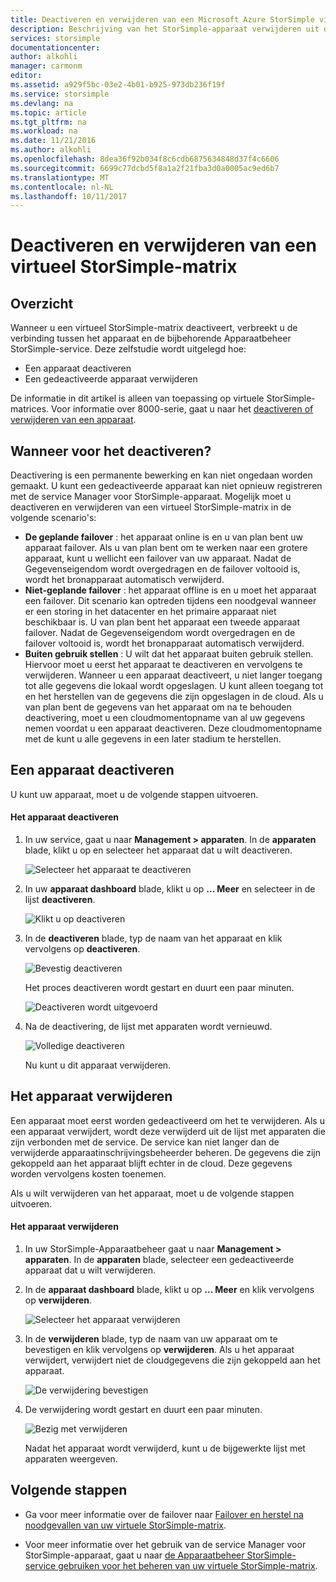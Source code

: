 ```yaml
---
title: Deactiveren en verwijderen van een Microsoft Azure StorSimple virtuele matrix | Microsoft Docs
description: Beschrijving van het StorSimple-apparaat verwijderen uit de service met deze eerst te deactiveren en vervolgens te verwijderen.
services: storsimple
documentationcenter: 
author: alkohli
manager: carmonm
editor: 
ms.assetid: a929f5bc-03e2-4b01-b925-973db236f19f
ms.service: storsimple
ms.devlang: na
ms.topic: article
ms.tgt_pltfrm: na
ms.workload: na
ms.date: 11/21/2016
ms.author: alkohli
ms.openlocfilehash: 8dea36f92b034f8c6cdb6875634848d37f4c6606
ms.sourcegitcommit: 6699c77dcbd5f8a1a2f21fba3d0a0005ac9ed6b7
ms.translationtype: MT
ms.contentlocale: nl-NL
ms.lasthandoff: 10/11/2017
---
```

# <a name="deactivate-and-delete-a-storsimple-virtual-array"></a>Deactiveren en verwijderen van een virtueel StorSimple-matrix

## <a name="overview"></a>Overzicht

Wanneer u een virtueel StorSimple-matrix deactiveert, verbreekt u de verbinding tussen het apparaat en de bijbehorende Apparaatbeheer StorSimple-service. Deze zelfstudie wordt uitgelegd hoe:

* Een apparaat deactiveren 
* Een gedeactiveerde apparaat verwijderen

De informatie in dit artikel is alleen van toepassing op virtuele StorSimple-matrices. Voor informatie over 8000-serie, gaat u naar het [deactiveren of verwijderen van een apparaat](storsimple-deactivate-and-delete-device.md).

## <a name="when-to-deactivate"></a>Wanneer voor het deactiveren?

Deactivering is een permanente bewerking en kan niet ongedaan worden gemaakt. U kunt een gedeactiveerde apparaat kan niet opnieuw registreren met de service Manager voor StorSimple-apparaat. Mogelijk moet u deactiveren en verwijderen van een virtueel StorSimple-matrix in de volgende scenario's:

* **De geplande failover** : het apparaat online is en u van plan bent uw apparaat failover. Als u van plan bent om te werken naar een grotere apparaat, kunt u wellicht een failover van uw apparaat. Nadat de Gegevenseigendom wordt overgedragen en de failover voltooid is, wordt het bronapparaat automatisch verwijderd.
* **Niet-geplande failover** : het apparaat offline is en u moet het apparaat een failover. Dit scenario kan optreden tijdens een noodgeval wanneer er een storing in het datacenter en het primaire apparaat niet beschikbaar is. U van plan bent het apparaat een tweede apparaat failover. Nadat de Gegevenseigendom wordt overgedragen en de failover voltooid is, wordt het bronapparaat automatisch verwijderd.
* **Buiten gebruik stellen** : U wilt dat het apparaat buiten gebruik stellen. Hiervoor moet u eerst het apparaat te deactiveren en vervolgens te verwijderen. Wanneer u een apparaat deactiveert, u niet langer toegang tot alle gegevens die lokaal wordt opgeslagen. U kunt alleen toegang tot en het herstellen van de gegevens die zijn opgeslagen in de cloud. Als u van plan bent de gegevens van het apparaat om na te behouden deactivering, moet u een cloudmomentopname van al uw gegevens nemen voordat u een apparaat deactiveren. Deze cloudmomentopname met de kunt u alle gegevens in een later stadium te herstellen.

## <a name="deactivate-a-device"></a>Een apparaat deactiveren

U kunt uw apparaat, moet u de volgende stappen uitvoeren.

#### <a name="to-deactivate-the-device"></a>Het apparaat deactiveren

1. In uw service, gaat u naar **Management > apparaten**. In de **apparaten** blade, klikt u op en selecteer het apparaat dat u wilt deactiveren.
   
    ![Selecteer het apparaat te deactiveren](./media/storsimple-virtual-array-deactivate-and-delete-device/deactivate-delete7.png)
2. In uw **apparaat dashboard** blade, klikt u op **... Meer** en selecteer in de lijst **deactiveren**.
   
    ![Klikt u op deactiveren](./media/storsimple-virtual-array-deactivate-and-delete-device/deactivate-delete8.png)
3. In de **deactiveren** blade, typ de naam van het apparaat en klik vervolgens op **deactiveren**. 
   
    ![Bevestig deactiveren](./media/storsimple-virtual-array-deactivate-and-delete-device/deactivate-delete1.png)
   
    Het proces deactiveren wordt gestart en duurt een paar minuten.
   
    ![Deactiveren wordt uitgevoerd](./media/storsimple-virtual-array-deactivate-and-delete-device/deactivate-delete2.png)
4. Na de deactivering, de lijst met apparaten wordt vernieuwd.
   
    ![Volledige deactiveren](./media/storsimple-virtual-array-deactivate-and-delete-device/deactivate-delete3.png)
   
    Nu kunt u dit apparaat verwijderen.

## <a name="delete-the-device"></a>Het apparaat verwijderen

Een apparaat moet eerst worden gedeactiveerd om het te verwijderen. Als u een apparaat verwijdert, wordt deze verwijderd uit de lijst met apparaten die zijn verbonden met de service. De service kan niet langer dan de verwijderde apparaatinschrijvingsbeheerder beheren. De gegevens die zijn gekoppeld aan het apparaat blijft echter in de cloud. Deze gegevens worden vervolgens kosten toenemen.

Als u wilt verwijderen van het apparaat, moet u de volgende stappen uitvoeren.

#### <a name="to-delete-the-device"></a>Het apparaat verwijderen

1. In uw StorSimple-Apparaatbeheer gaat u naar **Management > apparaten**. In de **apparaten** blade, selecteer een gedeactiveerde apparaat dat u wilt verwijderen.
2. In de **apparaat dashboard** blade, klikt u op **... Meer** en klik vervolgens op **verwijderen**.
   
   ![Selecteer het apparaat verwijderen](./media/storsimple-virtual-array-deactivate-and-delete-device/deactivate-delete4.png)
3. In de **verwijderen** blade, typ de naam van uw apparaat om te bevestigen en klik vervolgens op **verwijderen**. Als u het apparaat verwijdert, verwijdert niet de cloudgegevens die zijn gekoppeld aan het apparaat. 
   
   ![De verwijdering bevestigen](./media/storsimple-virtual-array-deactivate-and-delete-device/deactivate-delete5.png) 
4. De verwijdering wordt gestart en duurt een paar minuten.
   
   ![Bezig met verwijderen](./media/storsimple-virtual-array-deactivate-and-delete-device/deactivate-delete6.png)
   
    Nadat het apparaat wordt verwijderd, kunt u de bijgewerkte lijst met apparaten weergeven.

## <a name="next-steps"></a>Volgende stappen

* Ga voor meer informatie over de failover naar [Failover en herstel na noodgevallen van uw virtuele StorSimple-matrix](storsimple-virtual-array-failover-dr.md).

* Voor meer informatie over het gebruik van de service Manager voor StorSimple-apparaat, gaat u naar [de Apparaatbeheer StorSimple-service gebruiken voor het beheren van uw virtuele StorSimple-matrix](storsimple-virtual-array-manager-service-administration.md). 

